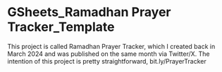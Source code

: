 # GSheets_Ramadhan Prayer Tracker_Template
This project is called Ramadhan Prayer Tracker, which I created back in March 2024 and was published on the same month via Twitter/X.
The intention of this project is pretty straightforward, 
bit.ly/PrayerTracker
